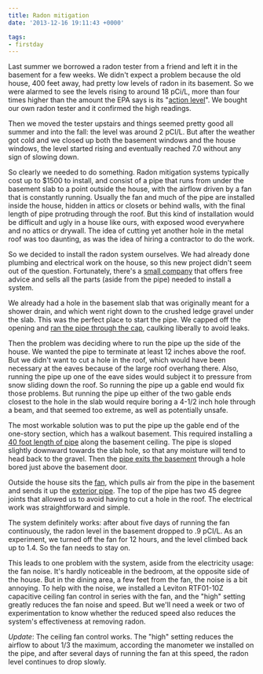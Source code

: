 ```yaml
---
title: Radon mitigation
date: '2013-12-16 19:11:43 +0000'

tags:
- firstday
---
```


Last summer we borrowed a radon tester from a friend and left it in
the basement for a few weeks.  We didn't expect a problem because the
old house, 400 feet away, had pretty low levels of radon in its
basement.  So we were alarmed to see the levels rising to around 18
pCi/L, more than four times higher than the amount the EPA says is its
"[action level](http://www.radon.com/radon/radon_levels.html)".  We
bought our own radon tester and it confirmed the high readings.

Then we moved the tester upstairs and things seemed pretty good all
summer and into the fall: the level was around 2 pCI/L.  But after the
weather got cold and we closed up both the basement windows and the
house windows, the level started rising and eventually reached 7.0
without any sign of slowing down.

So clearly we needed to do something.  Radon mitigation systems
typically cost up to $1500 to install, and consist of a pipe that runs
from under the basement slab to a point outside the house, with the
airflow driven by a fan that is constantly running.  Usually the fan
and much of the pipe are installed inside the house, hidden in attics
or closets or behind walls, with the final length of pipe protruding
through the roof.  But this kind of installation would be difficult
and ugly in a house like ours, with exposed wood everywhere and no
attics or drywall.  The idea of cutting yet another hole in the metal
roof was too daunting, as was the idea of hiring a contractor to do
the work.

So we decided to install the radon system ourselves.  We had already
done plumbing and electrical work on the house, so this new project
didn't seem out of the question.  Fortunately, there's a
[small company](http://www.indoor-air-health-advisor.com/radon.html) that
offers free advice and sells all the parts (aside from the pipe)
needed to install a system.

We already had a hole in the basement slab that was originally meant
for a shower drain, and which went right down to the crushed ledge
gravel under the slab.  This was the perfect place to start the pipe.
We capped off the opening and
[ran the pipe through the cap](/gallery/firstday-cottage/IMG_2931.JPG),
caulking liberally to avoid leaks. 

Then the problem was deciding where to run the pipe up the side of the
house.  We wanted the pipe to terminate at least 12 inches above the
roof.  But we didn't want to cut a hole in the roof, which would have
been necessary at the eaves because of the large roof overhang there.
Also, running the pipe up one of the eave sides would subject it to
pressure from snow sliding down the roof.  So running the pipe up a
gable end would fix those problems.  But running the pipe up either of
the two gable ends closest to the hole in the slab would require
boring a 4-1/2 inch hole through a beam, and that seemed too extreme,
as well as potentially unsafe.

The most workable solution was to put the pipe up the gable end of the
one-story section, which has a walkout basement.  This required
installing a
[40 foot length of pipe](/gallery/firstday-cottage/IMG_2932.JPG) along
the basement ceiling.  The pipe is sloped slightly downward towards
the slab hole, so that any moisture will tend to head back to the
gravel.  Then the
[pipe exits the basement](/gallery/firstday-cottage/IMG_2933.JPG)
through a hole bored just above the basement door.

Outside the house sits the
[fan](/gallery/firstday-cottage/IMG_2935.JPG),
which pulls air from the pipe in the basement and sends it up the
[exterior pipe](http://localhost:1313/gallery/firstday-cottage/IMG_2934.JPG).
The top of the pipe has two 45 degree joints that allowed us to avoid having to cut a hole in the roof.  The electrical work was straightforward and simple.

The system definitely works: after about five days of running the fan
continuously, the radon level in the basement dropped to .9 pCI/L.  As
an experiment, we turned off the fan for 12 hours, and the level
climbed back up to 1.4.  So the fan needs to stay on.

This leads to one problem with the system, aside from the electricity
usage: the fan noise.  It's hardly noticeable in the bedroom, at the
opposite side of the house.  But in the dining area, a few feet from
the fan, the noise is a bit annoying.  To help with the noise, we
installed a Leviton RTF01-10Z capacitive ceiling fan control in series
with the fan, and the "high" setting greatly reduces the fan noise and
speed.  But we'll need a week or two of experimentation to know
whether the reduced speed also reduces the system's effectiveness at
removing radon.

*Update*: The ceiling fan control works.  The "high" setting reduces
the airflow to about 1/3 the maximum, according the manometer we
installed on the pipe, and after several days of running the fan at
this speed, the radon level continues to drop slowly.

